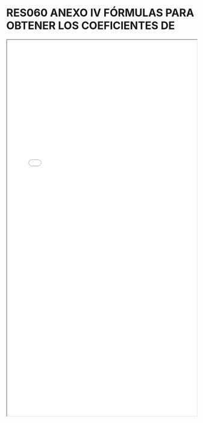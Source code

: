 
# RES060 ANEXO IV FÓRMULAS PARA OBTENER LOS COEFICIENTES DE

<iframe src="../RES060 ANEXO IV FÓRMULAS PARA OBTENER LOS COEFICIENTES DE.pdf" width="100%" height="1000px"></iframe>


